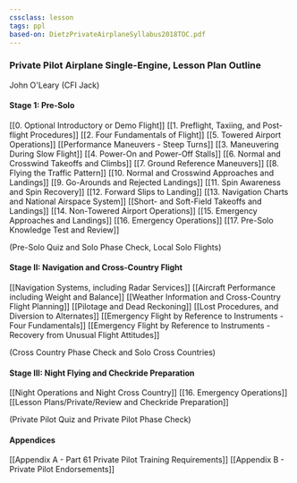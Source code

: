 ```yaml
---
cssclass: lesson
tags: ppl
based-on: DietzPrivateAirplaneSyllabus2018TOC.pdf
---
```

### Private Pilot Airplane Single-Engine, Lesson Plan Outline
John O'Leary (CFI Jack)

#### Stage 1: Pre-Solo
[[0. Optional Introductory or Demo Flight]]
[[1. Preflight, Taxiing, and Post-flight Procedures]]
[[2. Four Fundamentals of Flight]]
[[5. Towered Airport Operations]]
[[Performance Maneuvers - Steep Turns]]
[[3. Maneuvering During Slow Flight]]
[[4. Power-On and Power-Off Stalls]]
[[6. Normal and Crosswind Takeoffs and Climbs]]
[[7. Ground Reference Maneuvers]]
[[8. Flying the Traffic Pattern]]
[[10. Normal and Crosswind Approaches and Landings]]
[[9. Go-Arounds and Rejected Landings]]
[[11. Spin Awareness and Spin Recovery]]
[[12. Forward Slips to Landing]]
[[13. Navigation Charts and National Airspace System]]
[[Short- and Soft-Field Takeoffs and Landings]]
[[14. Non-Towered Airport Operations]]
[[15. Emergency Approaches and Landings]]
[[16. Emergency Operations]]
[[17. Pre-Solo Knowledge Test and Review]]

(Pre-Solo Quiz and Solo Phase Check, Local Solo Flights)

#### Stage II: Navigation and Cross-Country Flight
[[Navigation Systems, including Radar Services]]
[[Aircraft Performance including Weight and Balance]]
[[Weather Information and Cross-Country Flight Planning]]
[[Pilotage and Dead Reckoning]]
[[Lost Procedures, and Diversion to Alternates]]
[[Emergency Flight by Reference to Instruments - Four Fundamentals]]
[[Emergency Flight by Reference to Instruments - Recovery from Unusual Flight Attitudes]]

(Cross Country Phase Check and Solo Cross Countries)

#### Stage III: Night Flying and Checkride Preparation
[[Night Operations and Night Cross Country]]
[[16. Emergency Operations]]
[[Lesson Plans/Private/Review and Checkride Preparation]]

(Private Pilot Quiz and Private Pilot Phase Check)

#### Appendices
[[Appendix A - Part 61 Private Pilot Training Requirements]]
[[Appendix B - Private Pilot Endorsements]]